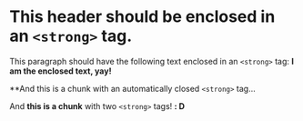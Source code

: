 # **This header should be enclosed in an `<strong>` tag.**

This paragraph should have the following text enclosed in an `<strong>` tag:
**I am the enclosed text, yay!**

**And this is a chunk with an automatically closed `<strong>` tag...

And **this is a chunk** with two `<strong>` tags! **: D**
